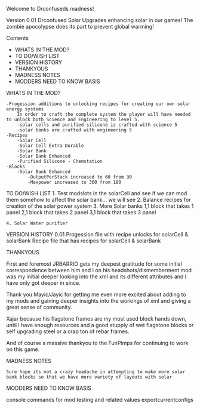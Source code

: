 Welcome to Drconfuseds madness!

Version 0.01
Drconfused Solar Upgrades
	enhancing solar in our games! The zombie apocolypse does its part to prevent global warming!
	
	

Contents 
* 	WHATS IN THE MOD?
*	TO DO/WISH LIST
*	VERSION HISTORY
*	THANKYOUS
*	MADNESS NOTES
*	MODDERS NEED TO KNOW BASIS

WHATS IN THE MOD?
	
	-Progession additions to unlocking recipes for creating our own solar energy systems
		In order to craft the complete system the player will have needed to unlock both Science and Engineering to level 5.
		-solar cells and purified silicone is crafted with science 5
		-solar banks are crafted with engineering 5
	-Recipes
		-Solar Cell
		-Solar Cell Extra Durable
		-Solar Bank
		-Solar Bank Enhanced
		-Purified Silicone - Chemstation
	-Blocks
		-Solar Bank Enhanced
			-OutputPerStack increased to 60 from 30
			-Maxpower increased to 360 from 180
			
TO DO/WISH LIST
	1. Test modslots in the solarCell and see if we can mod them somehow to affect the solar bank... we will see
	2. Balance recipes for creation of the solar power system
	3. More Solar banks
		 1,1 block that takes 1 panel
		 2,1 block that takes 2 panel
		 3,1 block that takes 3 panel
		 
	4. Solar Water purifier
	
	
VERSION HISTORY
	0.01
		Progession file with recipe unlocks for solarCell & solarBank
		Recipe file that has recipes for solarCell & solarBank

		
THANKYOUS

First and foremost JRBARRIO gets my deepest gratitude for some initial correspondence between him and I on his headshots/dismemberment mod was my initial deeper looking into the xml and its different attributes and I have only got deeper in since.

Thank you Mayic/Jayic for getting me even more excited about adding to my mods and gaining deeper insights into the workings of xml and giving a great sense of community.

Xajar because his flagstone frames are my most used block hands down, until I have enough resources and a good stupply of wet flagstone blocks or self upgrading steel or a crap ton of rebar frames.

And of course a massive thankyou to the FunPimps for continuing to work on this game.
		

MADNESS NOTES

	Sure hope its not a crazy headache in attempting to make more solar bank blocks so that we have more variety of layouts with solar
	
	
MODDERS NEED TO KNOW BASIS

console commands for mod testing and related values
	exportcurrentconfigs



